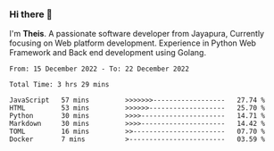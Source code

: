 ### Hi there 👋

I'm <b>Theis</b>. A passionate software developer from Jayapura, Currently focusing on Web platform development. Experience in Python Web Framework and Back end development using Golang.

 
 <!--START_SECTION:waka-->

```text
From: 15 December 2022 - To: 22 December 2022

Total Time: 3 hrs 29 mins

JavaScript   57 mins         >>>>>>>------------------   27.74 %
HTML         53 mins         >>>>>>-------------------   25.70 %
Python       30 mins         >>>>---------------------   14.71 %
Markdown     30 mins         >>>>---------------------   14.42 %
TOML         16 mins         >>-----------------------   07.70 %
Docker       7 mins          >------------------------   03.59 %
```

<!--END_SECTION:waka-->
